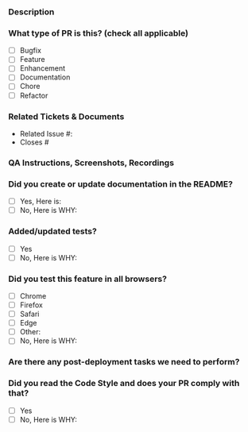 ### Description
<!-- Provide a brief summary of the changes made in this PR. -->

### What type of PR is this? (check all applicable)
- [ ] Bugfix
- [ ] Feature
- [ ] Enhancement
- [ ] Documentation
- [ ] Chore
- [ ] Refactor

### Related Tickets & Documents
- Related Issue #: <!-- Link to any related issues -->
- Closes # <!-- Issue number that will be closed with this PR -->

### QA Instructions, Screenshots, Recordings
<!-- Include any instructions for testing, along with screenshots or recordings if applicable. -->

### Did you create or update documentation in the README?
- [ ] Yes, Here is: <!-- Add links of added/updated documentations -->
- [ ] No, Here is WHY: <!-- Explain why documentation was not created/updated -->

### Added/updated tests?
- [ ] Yes
- [ ] No, Here is WHY: <!-- Explain why tests were not added/updated -->

### Did you test this feature in all browsers?
- [ ] Chrome
- [ ] Firefox
- [ ] Safari
- [ ] Edge
- [ ] Other: <!-- Specify any other browsers tested -->
- [ ] No, Here is WHY: <!-- Explain why the feature was not tested in all browsers -->

### Are there any post-deployment tasks we need to perform?
<!-- Specify any tasks that need to be performed after deploying this PR. -->

### Did you read the Code Style and does your PR comply with that?
- [ ] Yes
- [ ] No, Here is WHY: <!-- Explain why it does not comply -->

<!-- Note: The standard document will come soon. -->
